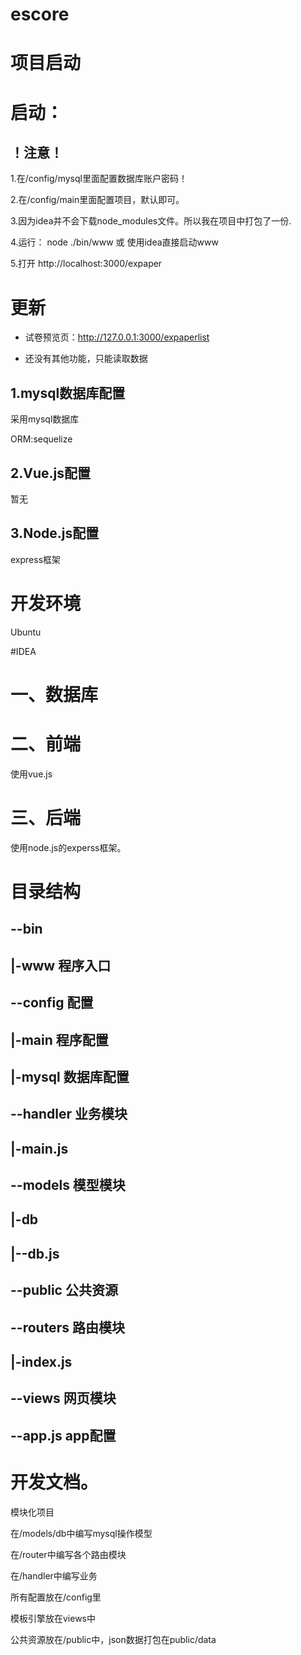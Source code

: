 # escore

# 项目启动

# 启动：

##  ！注意！

1.在/config/mysql里面配置数据库账户密码！

2.在/config/main里面配置项目，默认即可。

3.因为idea并不会下载node_modules文件。所以我在项目中打包了一份.

4.运行： node ./bin/www 或 使用idea直接启动www

5.打开 http://localhost:3000/expaper

# 更新 
+ 试卷预览页：http://127.0.0.1:3000/expaperlist
- 还没有其他功能，只能读取数据

## 1.mysql数据库配置

采用mysql数据库

ORM:sequelize

## 2.Vue.js配置

暂无

## 3.Node.js配置

express框架

# 开发环境

 Ubuntu

#IDEA

# 一、数据库

# 二、前端

使用vue.js


# 三、后端

使用node.js的experss框架。


# 目录结构

## --bin
## |-www		程序入口
## --config	配置
## |-main		程序配置
## |-mysql		数据库配置
## --handler	业务模块
## |-main.js
## --models	模型模块
## |-db
## |--db.js
## --public	公共资源
## --routers	路由模块
## |-index.js
## --views		网页模块
## --app.js	app配置

# 开发文档。

模块化项目 

在/models/db中编写mysql操作模型

在/router中编写各个路由模块

在/handler中编写业务

所有配置放在/config里

模板引擎放在views中

公共资源放在/public中，json数据打包在public/data